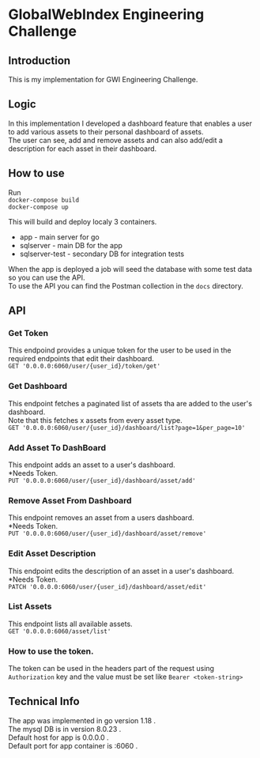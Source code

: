 # GlobalWebIndex Engineering Challenge

## Introduction
This is my implementation for GWI Engineering Challenge.

## Logic
In this implementation I developed a dashboard feature that enables a user to add various assets to their personal dashboard of assets.  
The user can see, add and remove assets and can also add/edit a description for each asset in their dashboard.

## How to use
Run  
`docker-compose build`  
`docker-compose up`

This will build and deploy localy 3 containers.  
* app - main server for go
* sqlserver - main DB for the app
* sqlserver-test - secondary DB for integration tests

When the app is deployed a job will seed the database with some test data so you can use the API.  
To use the API you can find the Postman collection in the `docs` directory.

## API
### Get Token
This endpoind provides a unique token for the user to be used in the required endpoints that edit their dashboard.  
`GET '0.0.0.0:6060/user/{user_id}/token/get'`
### Get Dashboard
This endpoint fetches a paginated list of assets tha are added to the user's dashboard.  
Note that this fetches x assets from every asset type.  
`GET '0.0.0.0:6060/user/{user_id}/dashboard/list?page=1&per_page=10'`  
### Add Asset To DashBoard
This endpoint adds an asset to a user's dashboard.  
*Needs Token.    
`PUT '0.0.0.0:6060/user/{user_id}/dashboard/asset/add'`  
### Remove Asset From Dashboard
This endpoint removes an asset from a users dashboard.  
*Needs Token.  
`PUT '0.0.0.0:6060/user/{user_id}/dashboard/asset/remove'`  
### Edit Asset Description
This endpoint edits the description of an asset in a user's dashboard.  
*Needs Token.  
`PATCH '0.0.0.0:6060/user/{user_id}/dashboard/asset/edit'`
### List Assets
This endpoint lists all available assets.  
`GET '0.0.0.0:6060/asset/list'`

### How to use the token.
The token can be used in the headers part of the request using `Authorization` key and the value must be set like `Bearer <token-string>`

## Technical Info
The app was implemented in go version 1.18 .  
The mysql DB is in version 8.0.23 .  
Default host for app is 0.0.0.0 .   
Default port for app container is :6060 .




